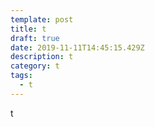 ```yaml
---
template: post
title: t
draft: true
date: 2019-11-11T14:45:15.429Z
description: t
category: t
tags:
  - t
---
```

t

